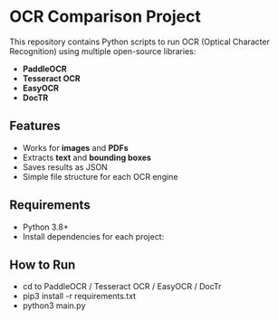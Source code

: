 # OCR Comparison Project

This repository contains Python scripts to run OCR (Optical Character Recognition) using multiple open-source libraries:

- **PaddleOCR**
- **Tesseract OCR**
- **EasyOCR**
- **DocTR**

## Features
- Works for **images** and **PDFs**
- Extracts **text** and **bounding boxes**
- Saves results as JSON
- Simple file structure for each OCR engine

## Requirements
- Python 3.8+
- Install dependencies for each project:

## How to Run
- cd to PaddleOCR / Tesseract OCR / EasyOCR / DocTr
- pip3 install -r requirements.txt
- python3 main.py
